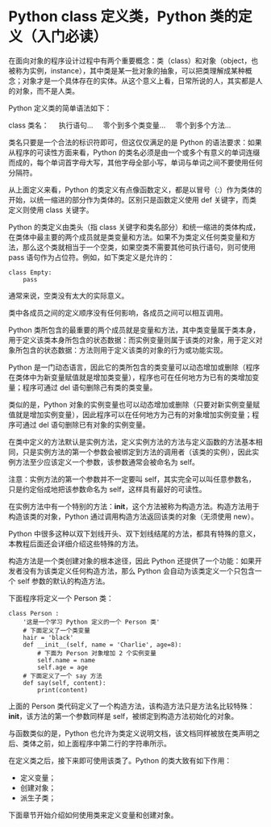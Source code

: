 # Python class 定义类，Python 类的定义（入门必读）

在面向对象的程序设计过程中有两个重要概念：类（class）和对象（object，也被称为实例，instance），其中类是某一批对象的抽象，可以把类理解成某种概念；对象才是一个具体存在的实体。从这个意义上看，日常所说的人，其实都是人的对象，而不是人类。

Python 定义类的简单语法如下：

class 类名：
    执行语句...
    零个到多个类变量...
    零个到多个方法...

类名只要是一个合法的标识符即可，但这仅仅满足的是 Python 的语法要求：如果从程序的可读性方面来看，Python 的类名必须是由一个或多个有意义的单词连缀而成的，每个单词首字母大写，其他字母全部小写，单词与单词之间不要使用任何分隔符。

从上面定义来看，Python 的类定义有点像函数定义，都是以冒号（:）作为类体的开始，以统一缩进的部分作为类体的。区别只是函数定义使用 def 关键字，而类定义则使用 class 关键字。

Python 的类定义由类头（指 class 关键字和类名部分）和统一缩进的类体构成，在类体中最主要的两个成员就是类变量和方法。如果不为类定义任何类变量和方法，那么这个类就相当于一个空类，如果空类不需要其他可执行语句，则可使用 pass 语句作为占位符。例如，如下类定义是允许的：

```
class Empty:
    pass
```

通常来说，空类没有太大的实际意义。

类中各成员之间的定义顺序没有任何影响，各成员之间可以相互调用。

Python 类所包含的最重要的两个成员就是变量和方法，其中类变量属于类本身，用于定义该类本身所包含的状态数据：而实例变量则属于该类的对象，用于定义对象所包含的状态数据：方法则用于定义该类的对象的行为或功能实现。

Python 是一门动态语言，因此它的类所包含的类变量可以动态增加或删除（程序在类体中为新变量赋值就是增加类变量），程序也可在任何地方为已有的类增加变量；程序可通过 del 语句删除己有类的类变量。

类似的是，Python 对象的实例变量也可以动态增加或删除（只要对新实例变量赋值就是增加实例变量），因此程序可以在任何地方为己有的对象增加实例变量；程序可通过 del 语句删除已有对象的实例变量。

在类中定义的方法默认是实例方法，定义实例方法的方法与定义函数的方法基本相同，只是实例方法的第一个参数会被绑定到方法的调用者（该类的实例），因此实例方法至少应该定义一个参数，该参数通常会被命名为 self。

注意：实例方法的第一个参数并不一定要叫 self，其实完全可以叫任意参数名，只是约定俗成地把该参数命名为 self，这样具有最好的可读性。

在实例方法中有一个特别的方法：__init__，这个方法被称为构造方法。构造方法用于构造该类的对象，Python 通过调用构造方法返回该类的对象（无须使用 new）。

Python 中很多这种以双下划线开头、双下划线结尾的方法，都具有特殊的意义，本教程后面还会详细介绍这些特殊的方法。

构造方法是一个类创建对象的根本途径，因此 Python 还提供了一个功能：如果开发者没有为该类定义任何构造方法，那么 Python 会自动为该类定义一个只包含一个 self 参数的默认的构造方法。

下面程序将定义一个 Person 类：

```
class Person :
    '这是一个学习 Python 定义的一个 Person 类'
    # 下面定义了一个类变量
    hair = 'black'
    def __init__(self, name = 'Charlie', age=8):
        # 下面为 Person 对象增加 2 个实例变量
        self.name = name
        self.age = age
    # 下面定义了一个 say 方法
    def say(self, content):
        print(content)
```

上面的 Person 类代码定义了一个构造方法，该构造方法只是方法名比较特殊：__init__，该方法的第一个参数同样是 self，被绑定到构造方法初始化的对象。

与函数类似的是，Python 也允许为类定义说明文档，该文档同样被放在类声明之后、类体之前，如上面程序中第二行的字符串所示。

在定义类之后，接下来即可使用该类了。Python 的类大致有如下作用：

*   定义变量；
*   创建对象；
*   派生子类；

下面章节开始介绍如何使用类来定义变量和创建对象。